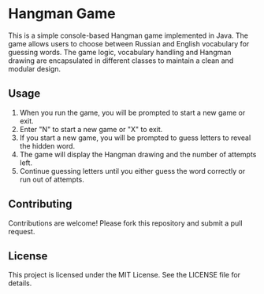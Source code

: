 # Hangman Game

This is a simple console-based Hangman game implemented in Java. The game allows users to choose between
Russian and English vocabulary for guessing words. The game logic, vocabulary handling and Hangman drawing are 
encapsulated in different classes to maintain a clean and modular design.

## Usage

1. When you run the game, you will be prompted to start a new game or exit.
2. Enter "N" to start a new game or "X" to exit.
3. If you start a new game, you will be prompted to guess letters to reveal the hidden word.
4. The game will display the Hangman drawing and the number of attempts left.
5. Continue guessing letters until you either guess the word correctly or run out of attempts.

## Contributing

Contributions are welcome! Please fork this repository and submit a pull request.

## License

This project is licensed under the MIT License. See the LICENSE file for details.
